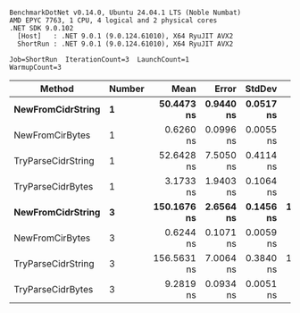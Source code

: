 ```

BenchmarkDotNet v0.14.0, Ubuntu 24.04.1 LTS (Noble Numbat)
AMD EPYC 7763, 1 CPU, 4 logical and 2 physical cores
.NET SDK 9.0.102
  [Host]   : .NET 9.0.1 (9.0.124.61010), X64 RyuJIT AVX2
  ShortRun : .NET 9.0.1 (9.0.124.61010), X64 RyuJIT AVX2

Job=ShortRun  IterationCount=3  LaunchCount=1  
WarmupCount=3  

```
| Method             | Number | Mean        | Error     | StdDev    | Min         | Max         | Allocated |
|------------------- |------- |------------:|----------:|----------:|------------:|------------:|----------:|
| **NewFromCidrString**  | **1**      |  **50.4473 ns** | **0.9440 ns** | **0.0517 ns** |  **50.3906 ns** |  **50.4920 ns** |         **-** |
| NewFromCirBytes    | 1      |   0.6260 ns | 0.0996 ns | 0.0055 ns |   0.6226 ns |   0.6323 ns |         - |
| TryParseCidrString | 1      |  52.6428 ns | 7.5050 ns | 0.4114 ns |  52.3264 ns |  53.1078 ns |         - |
| TryParseCidrBytes  | 1      |   3.1733 ns | 1.9403 ns | 0.1064 ns |   3.0879 ns |   3.2924 ns |         - |
| **NewFromCidrString**  | **3**      | **150.1676 ns** | **2.6564 ns** | **0.1456 ns** | **150.0073 ns** | **150.2916 ns** |         **-** |
| NewFromCirBytes    | 3      |   0.6244 ns | 0.1071 ns | 0.0059 ns |   0.6208 ns |   0.6312 ns |         - |
| TryParseCidrString | 3      | 156.5631 ns | 7.0064 ns | 0.3840 ns | 156.1356 ns | 156.8789 ns |         - |
| TryParseCidrBytes  | 3      |   9.2819 ns | 0.0934 ns | 0.0051 ns |   9.2764 ns |   9.2866 ns |         - |

